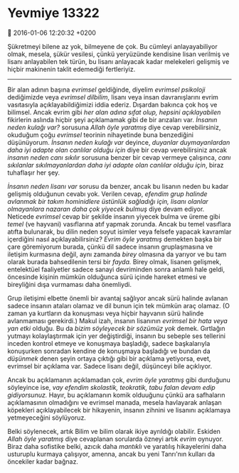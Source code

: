 Yevmiye 13322
=============

:date: 2016-01-06 12:20:32 +0200

Şükretmeyi bilene az yok, bilmeyene de çok. Bu cümleyi anlayayabiliyor olmak,
mesela, şükür vesilesi, çünkü yeryüzünde kendisine lisan verilmiş ve lisanı
anlayabilen tek türün, bu lisanı anlayacak kadar melekeleri gelişmiş ve hiçbir
makinenin taklit edemediği fertleriyiz.

-----

Bir alan adının başına *evrimsel* geldiğinde, diyelim *evrimsel psikoloji*
dediğimizde veya *evrimsel dilbilim*, lisanı veya insan davranışlarını evrim
vasıtasıyla açıklayabildiğimizi iddia ederiz. Dışardan bakınca çok hoş ve
bilimsel. Ancak evrim gibi *her alan adına sıfat olup, hepsini açıklayabilen*
fikirlerin aslında hiçbir şeyi açıklamamak gibi de bir arızaları var. *İnsanın
neden kulağı var?* sorusuna *Allah öyle yaratmış* diye cevap verebilirsiniz,
okuduğum çoğu *evrimsel* teorinin nihayetinde buna benzediğini
düşünüyorum. *İnsanın neden kulağı var* deyince, *duyanlar duymayanlardan daha
iyi adapte olan canlılar olduğu için* diye bir cevap verebilirsiniz ancak
*insanın neden canı sıkılır* sorusuna benzer bir cevap vermeye çalışınca, *canı
sıkılanlar sıkılmayanlardan daha iyi adapte olan canlılar olduğu için*, biraz
tuhaflaşır her şey. 

*İnsanın neden lisanı var* sorusu da benzer, ancak bu lisanın neden bu kadar
gelişmiş olduğunun cevabı yok. Verilen cevap, *efendim grup halinde avlanmak bir
takım hominidlere üstünlük sağladığı için, lisanı olanlar olmayanlara nazaran
daha çok yiyecek bulmuş* diye devam ediyor. Neticede *evrimsel* cevap bir
şekilde insanın yiyecek bulma ve üreme gibi *temel* (ve hayvani) vasıflarına
atıf yapmak zorunda. Ancak bu temel vasıflara atıfta bulunarak, bu dilin neden
soyut isimler veya felsefe yapacak kavramlar içerdiğini nasıl
açıklayabilirsiniz? *Evrim öyle yaratmış* demekten başka bir çare göremiyorum
burada, çünkü dil sadece insanın gruplaşmasına ve iletişim kurmasına değil, aynı
zamanda *birey* olmasına da yarıyor ve bu tam olarak burada bahsedilenin tersi
bir *fayda.* Birey olmak, lisanen gelişmek, entelektüel faaliyetler sadece
sanayi devriminden sonra anlamlı hale geldi, öncesinde kişinin mümkün olduğunca
sürü içinde hareket etmesi ve bireyliğini dışa vurmaması daha önemliydi.

Grup iletişimi elbette önemli bir avantaj sağlıyor ancak sürü halinde avlanan
sadece insanın ataları olamaz ve dil bunun için tek mümkün araç olamaz. (O zaman
ya kurtların da konuşması veya hiçbir hayvanın sürü halinde avlanmaması
gerekirdi.) Makul izah, insanın lisanının *evrimsel bir hata veya yan etki*
olduğu. Bu da *bizim söyleyecek bir sözümüz yok* demek. Gırtlağın yutmayı
kolaylaştırmak için yer değiştirdiği, insanın bu sebeple ses tellerini inceden
kontrol etmeye ve konuşmaya başladığı, sadece başkalarıyla konuşurken sonradan
kendine de konuşmaya başladığı ve bundan da *düşünmek* denen şeyin ortaya
çıktığı gibi bir açıklama yetiyorsa, evet, evrimsel bir açıklama var. Sadece
lisanı değil, düşünceyi bile açıklıyor.

Ancak bu açıklamanın açıklamadan çok, *evrim öyle yaratmış* gibi durduğunu
söyleyince ise, *vay efendim skolastik, teokratik, tabu falan devam edip
gidiyorsunuz.* Hayır, bu açıklamanın komik olduuğunu çünkü ara safhaların
açıklamasının olmadığını ve evrimsel manada, mesela havlayarak anlaşan köpekleri
açıklayabilecek bir hikayenin, insanın zihnini ve lisanını açıklamaya
yetmeyeceğini söylüyoruz.

Belki söylenecek, artık Bilim ve bilim olarak ikiye ayrıldığı olabilir. Eskiden
*Allah öyle yaratmış* diye cevaplanan sorularda özneyi artık *evrim*
oynuyor. Biraz daha sofistike belki, azıcık daha *mantıklı* ve yaratılış
hikayelerini daha usturuplu kurmaya çalışıyor, amenna, ancak bu yeni Tanrı'nın
kulları da öncekiler kadar bağnaz. 


